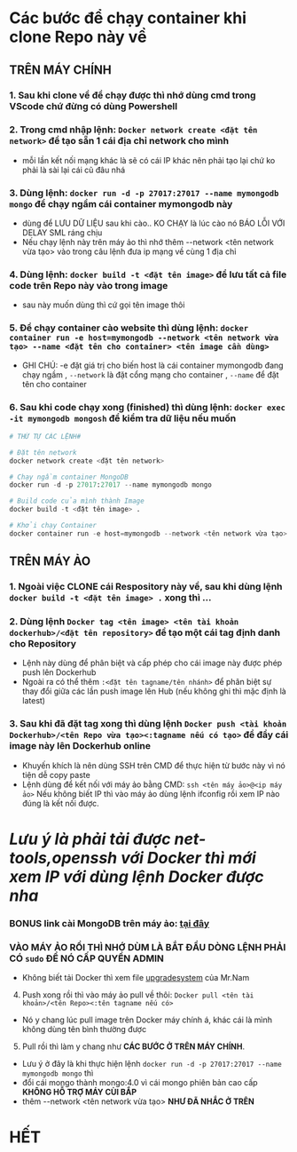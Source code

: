 # Các bước để chạy container khi clone Repo này về
## TRÊN MÁY CHÍNH
### 1. Sau khi clone về để chạy được thì nhớ dùng cmd trong VScode chứ đừng có dùng Powershell
### 2. Trong cmd nhập lệnh: ```Docker network create <đặt tên network>``` để tạo sẵn 1 cái địa chỉ network cho mình
* mỗi lần kết nối mạng khác là sẽ có cái IP khác nên phải tạo lại chứ ko phải là sài lại cái cũ đâu nhá
### 3. Dùng lệnh: ```docker run -d -p 27017:27017 --name mymongodb mongo``` để chạy ngầm cái container mymongodb này
* dùng để LƯU DỮ LIỆU sau khi cào.. KO CHẠY là lúc cào nó BÁO LỖI VỚI DELAY SML ráng chịu
* Nếu chạy lệnh này trên máy ảo thì nhớ thêm --network <tên network vừa tạo> vào trong câu lệnh đưa ip mạng về cùng 1 địa chỉ
### 4. Dùng lệnh: ```docker build -t <đặt tên image>``` để lưu tất cả file code trên Repo này vào trong image
* sau này muốn dùng thì cứ gọi tên image thôi
### 5. Để chạy container cào website thì dùng lệnh: ```docker container run -e host=mymongodb --network <tên network vừa tạo> --name <đặt tên cho container> <tên image cần dùng>```
* GHI CHÚ: -e đặt giá trị cho biến host là cái container mymongodb đang chạy ngầm , ```--network``` là đặt cổng mạng cho container , ```--name``` để đặt tên cho container
### 6. Sau khi code chạy xong (finished) thì dùng lệnh: ```docker exec -it mymongodb mongosh``` để kiểm tra dữ liệu nếu muốn
```python
# THỨ TỰ CÁC LỆNH#

# Đặt tên network
docker network create <đặt tên network>

# Chạy ngầm container MongoDB
docker run -d -p 27017:27017 --name mymongodb mongo

# Build code của mình thành Image
docker build -t <đặt tên image> .

# Khởi chạy Container
docker container run -e host=mymongodb --network <tên network vừa tạo> --name <đặt tên cho container> <tên image cần dùng>
```

## TRÊN MÁY ẢO

### 1. Ngoài việc CLONE cái Respository này về, sau khi dùng lệnh ```docker build -t <đặt tên image> .``` xong thì ...
### 2. Dùng lệnh ```Docker tag <tên image> <tên tài khoản dockerhub>/<đặt tên repository>``` để tạo một cái tag định danh cho Repository
* Lệnh này dùng để phân biệt và cấp phép cho cái image này được phép push lên Dockerhub
* Ngoài ra có thể thêm ```:<đặt tên tagname/tên nhánh>``` để phân biệt sự thay đổi giữa các lần push image lên Hub (nếu không ghi thì mặc định là latest)
### 3. Sau khi đã đặt tag xong thì dùng lệnh ```Docker push <tài khoản Dockerhub>/<tên Repo vừa tạo><:tagname nếu có tạo>``` để đẩy cái image này lên Dockerhub online

* Khuyến khích là nên dùng SSH trên CMD để thực hiện từ bước này vì nó tiện dễ copy paste
* Lệnh dùng để kết nối với máy ảo bằng CMD: ```ssh <tên máy ảo>@<ip máy ảo>``` Nếu không biết IP thì vào máy ảo dùng lệnh ifconfig rồi xem IP nào đúng là kết nối được.
# *Lưu ý là phải tải được net-tools,openssh với Docker thì mới xem IP với dùng lệnh Docker được nha*
### BONUS link cài MongoDB trên máy ảo: [tại đây](https://www.mongodb.com/docs/v4.4/tutorial/install-mongodb-on-ubuntu/)
### VÀO MÁY ẢO RỒI THÌ NHỚ DÙM LÀ BẮT ĐẦU DÒNG LỆNH PHẢI CÓ ```sudo``` ĐỂ NÓ CẤP QUYỀN ADMIN

* Không biết tải Docker thì xem file [upgradesystem](https://github.com/0934125933/PTLDSource/blob/main/upgradesystem) của Mr.Nam
4. Push xong rồi thì vào máy ảo pull về thôi: ```Docker pull <tên tài khoản>/<tên Repo><:tên tagname nếu có>```
* Nó y chang lúc pull image trên Docker máy chính á, khác cái là mình không dùng tên bình thường được
5. Pull rồi thì làm y chang như **CÁC BƯỚC Ở TRÊN MÁY CHÍNH**.
* Lưu ý ở đây là khi thực hiện lệnh ```docker run -d -p 27017:27017 --name mymongodb mongo``` thì
* đổi cái mongo thành mongo:4.0 vì cái mongo phiên bản cao cấp **KHÔNG HỖ TRỢ MÁY CÙI BẮP**
* thêm --network <tên network vừa tạo> **NHƯ ĐÃ NHẮC Ở TRÊN**

# HẾT
